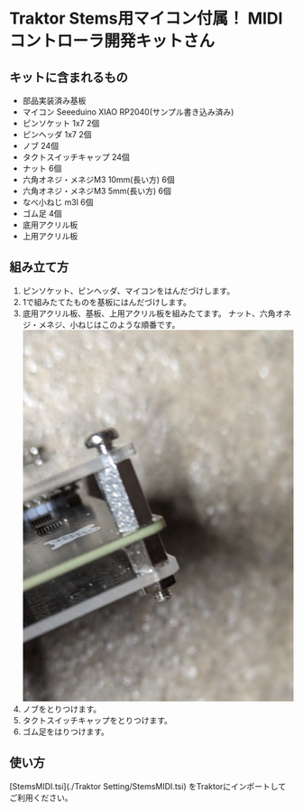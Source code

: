 # Traktor Stems用マイコン付属！ MIDIコントローラ開発キットさん

## キットに含まれるもの

- 部品実装済み基板
- マイコン Seeeduino XIAO RP2040(サンプル書き込み済み)
- ピンソケット 1x7 2個
- ピンヘッダ 1x7 2個
- ノブ 24個
- タクトスイッチキャップ 24個
- ナット 6個
- 六角オネジ・メネジM3 10mm(長い方) 6個
- 六角オネジ・メネジM3 5mm(長い方)  6個
- なべ小ねじ m3l  6個
- ゴム足 4個
- 底用アクリル板
- 上用アクリル板

## 組み立て方

1. ピンソケット、ピンヘッダ、マイコンをはんだづけします。
2. 1で組みたてたものを基板にはんだづけします。
3. 底用アクリル板、基板、上用アクリル板を組みたてます。
ナット、六角オネジ・メネジ、小ねじはこのような順番です。
![picture 0](images/7f1cb6cd50c7bb32835a7ec60418512192629a608fd293ecf4b8e06034ae1c80.png)  
4. ノブをとりつけます。
5. タクトスイッチキャップをとりつけます。
6. ゴム足をはりつけます。

## 使い方

[StemsMIDI.tsi](./Traktor Setting/StemsMIDI.tsi) をTraktorにインポートしてご利用ください。
